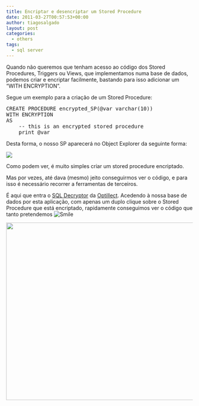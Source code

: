 ```yaml
---
title: Encriptar e desencriptar um Stored Procedure
date: 2011-03-27T00:57:53+00:00
author: tiagosalgado
layout: post
categories:
  - others
tags:
  - sql server
---
```

Quando não queremos que tenham acesso ao código dos Stored Procedures, Triggers ou Views, que implementamos numa base de dados, podemos criar e encriptar facilmente, bastando para isso adicionar um “WITH ENCRYPTION”.

Segue um exemplo para a criação de um Stored Procedure:

<div style="padding-bottom: 0px; margin: 0px; padding-left: 0px; padding-right: 0px; display: inline; float: none; padding-top: 0px" id="scid:812469c5-0cb0-4c63-8c15-c81123a09de7:cf553843-dc71-42fa-aac0-86cfbe39a808" class="wlWriterEditableSmartContent">
  <pre name="code" class="sql">CREATE PROCEDURE encrypted_SP(@var varchar(10))
WITH ENCRYPTION
AS
	-- this is an encrypted stored procedure
	print @var</pre>
</div>

Desta forma, o nosso SP aparecerá no Object Explorer da seguinte forma:

![](http://img694.imageshack.us/img694/3120/sqlobjectexplorer.png)

Como podem ver, é muito simples criar um stored procedure encriptado.

Mas por vezes, até dava (mesmo) jeito conseguirmos ver o código, e para isso é necessário recorrer a ferramentas de terceiros.

É aqui que entra o <a href="http://optillect.com/products/sqldecryptor/overview.html" target="_blank">SQL Decryptor</a> da <a href="http://optillect.com" target="_blank">Optillect</a>. Acedendo à nossa base de dados por esta aplicação, com apenas um duplo clique sobre o Stored Procedure que está encriptado, rapidamente conseguimos ver o código que tanto pretendemos <img style="border-bottom-style: none; border-left-style: none; border-top-style: none; border-right-style: none" class="wlEmoticon wlEmoticon-smile" alt="Smile" src="http://blog.tiagosalgado.com/wp-content/uploads/2011/03/wlEmoticon-smile.png" />

<img src="http://img22.imageshack.us/img22/7672/decryptsp.png" width="640" height="480" />